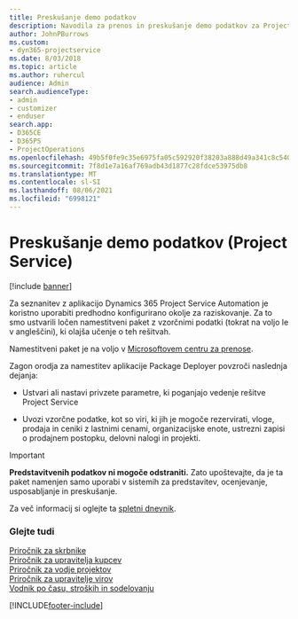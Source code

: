 ```yaml
---
title: Preskušanje demo podatkov
description: Navodila za prenos in preskušanje demo podatkov za Project Service Automation.
author: JohnPBurrows
ms.custom:
- dyn365-projectservice
ms.date: 8/03/2018
ms.topic: article
ms.author: ruhercul
audience: Admin
search.audienceType:
- admin
- customizer
- enduser
search.app:
- D365CE
- D365PS
- ProjectOperations
ms.openlocfilehash: 49b5f0fe9c35e6975fa05c592920f38203a888d49a341c8c54005c4bdb3a0786
ms.sourcegitcommit: 7f8d1e7a16af769adb43d1877c28fdce53975db8
ms.translationtype: MT
ms.contentlocale: sl-SI
ms.lasthandoff: 08/06/2021
ms.locfileid: "6998121"
---
```

# <a name="experiment-with-demo-data-project-service"></a>Preskušanje demo podatkov (Project Service)

[!include [banner](../includes/psa-now-project-operations.md)]

Za seznanitev z aplikacijo Dynamics 365 Project Service Automation je koristno uporabiti predhodno konfigurirano okolje za raziskovanje. Za to smo ustvarili ločen namestitveni paket z vzorčnimi podatki (tokrat na voljo le v angleščini), ki olajša učenje o teh rešitvah. 

Namestitveni paket je na voljo v [Microsoftovem centru za prenose](https://go.microsoft.com/fwlink/?linkid=859966).  

Zagon orodja za namestitev aplikacije Package Deployer povzroči naslednja dejanja: 
  
-   Ustvari ali nastavi privzete parametre, ki poganjajo vedenje rešitve Project Service  
  
-   Uvozi vzorčne podatke, kot so viri, ki jih je mogoče rezervirati, vloge, prodaja in ceniki z lastnimi cenami, organizacijske enote, ustrezni zapisi o prodajnem postopku, delovni nalogi in projekti.    
  
> [!IMPORTANT]
> **Predstavitvenih podatkov ni mogoče odstraniti.** Zato upoštevajte, da je ta paket namenjen samo uporabi v sistemih za predstavitev, ocenjevanje, usposabljanje in preskušanje.

Za več informacij si oglejte ta [spletni dnevnik](https://blogs.msdn.microsoft.com/crm/2017/10/24/microsoft-dynamics-365-for-field-service-and-project-service-automation-sample-data).





  
### <a name="see-also"></a>Glejte tudi  
 [Priročnik za skrbnike](../psa/admin-guide.md)   
 [Priročnik za upravitelja kupcev](../psa/account-manager-guide.md)   
 [Priročnik za vodje projektov](../psa/project-manager-guide.md)   
 [Priročnik za upravitelje virov](../psa/resource-manager-guide.md)   
 [Vodnik po času, stroških in sodelovanju](../psa/time-expense-collaboration-guide.md)


[!INCLUDE[footer-include](../includes/footer-banner.md)]